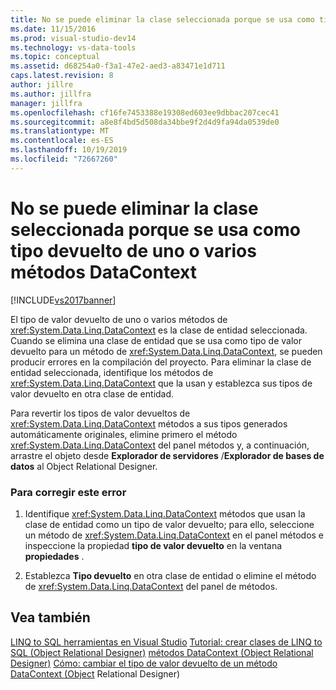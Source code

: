 ```yaml
---
title: No se puede eliminar la clase seleccionada porque se usa como tipo de valor devuelto para uno o varios métodos DataContext | Microsoft Docs
ms.date: 11/15/2016
ms.prod: visual-studio-dev14
ms.technology: vs-data-tools
ms.topic: conceptual
ms.assetid: d68254a0-f3a1-47e2-aed3-a83471e1d711
caps.latest.revision: 8
author: jillre
ms.author: jillfra
manager: jillfra
ms.openlocfilehash: cf16fe7453388e19308ed603ee9dbbac207cec41
ms.sourcegitcommit: a8e8f4bd5d508da34bbe9f2d4d9fa94da0539de0
ms.translationtype: MT
ms.contentlocale: es-ES
ms.lasthandoff: 10/19/2019
ms.locfileid: "72667260"
---
```

# <a name="the-selected-class-cannot-be-deleted-because-it-is-used-as-a-return-type-for-one-or-more-datacontext-methods"></a>No se puede eliminar la clase seleccionada porque se usa como tipo devuelto de uno o varios métodos DataContext
[!INCLUDE[vs2017banner](../includes/vs2017banner.md)]

El tipo de valor devuelto de uno o varios métodos de <xref:System.Data.Linq.DataContext> es la clase de entidad seleccionada. Cuando se elimina una clase de entidad que se usa como tipo de valor devuelto para un método de <xref:System.Data.Linq.DataContext>, se pueden producir errores en la compilación del proyecto. Para eliminar la clase de entidad seleccionada, identifique los métodos de <xref:System.Data.Linq.DataContext> que la usan y establezca sus tipos de valor devuelto en otra clase de entidad.

 Para revertir los tipos de valor devueltos de <xref:System.Data.Linq.DataContext> métodos a sus tipos generados automáticamente originales, elimine primero el método <xref:System.Data.Linq.DataContext> del panel métodos y, a continuación, arrastre el objeto desde **Explorador de servidores** /**Explorador de bases de datos** al Object Relational Designer.

### <a name="to-correct-this-error"></a>Para corregir este error

1. Identifique <xref:System.Data.Linq.DataContext> métodos que usan la clase de entidad como un tipo de valor devuelto; para ello, seleccione un método de <xref:System.Data.Linq.DataContext> en el panel métodos e inspeccione la propiedad **tipo de valor devuelto** en la ventana **propiedades** .

2. Establezca **Tipo devuelto** en otra clase de entidad o elimine el método de <xref:System.Data.Linq.DataContext> del panel de métodos.

## <a name="see-also"></a>Vea también
 [LINQ to SQL herramientas en Visual Studio](../data-tools/linq-to-sql-tools-in-visual-studio2.md) [Tutorial: crear clases de LINQ to SQL (Object Relational Designer)](https://msdn.microsoft.com/library/35aad4a4-2e8a-46e2-ae09-5fbfd333c233) [métodos DataContext (Object Relational Designer)](../data-tools/datacontext-methods-o-r-designer.md) [Cómo: cambiar el tipo de valor devuelto de un método DataContext (Object](../data-tools/how-to-change-the-return-type-of-a-datacontext-method-o-r-designer.md) Relational Designer)
